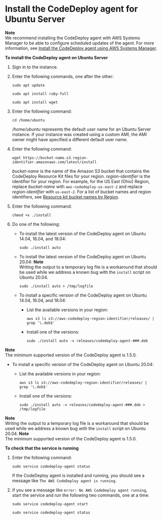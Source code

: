 # Install the CodeDeploy agent for Ubuntu Server<a name="codedeploy-agent-operations-install-ubuntu"></a>

**Note**  
We recommend installing the CodeDeploy agent with AWS Systems Manager to be able to configure scheduled updates of the agent\. For more information, see [Install the CodeDeploy agent using AWS Systems Manager](codedeploy-agent-operations-install-ssm.md)\.

**To install the CodeDeploy agent on Ubuntu Server**

1. Sign in to the instance\.

1. Enter the following commands, one after the other:

   ```
   sudo apt update
   ```

   ```
   sudo apt install ruby-full
   ```

   ```
   sudo apt install wget
   ```

1. Enter the following command:

   ```
   cd /home/ubuntu
   ```

   */home/ubuntu* represents the default user name for an Ubuntu Server instance\. If your instance was created using a custom AMI, the AMI owner might have specified a different default user name\. 

1. Enter the following command:

   ```
   wget https://bucket-name.s3.region-identifier.amazonaws.com/latest/install
   ```

   *bucket\-name* is the name of the Amazon S3 bucket that contains the CodeDeploy Resource Kit files for your region\. *region\-identifier* is the identifier for your region\. For example, for the US East \(Ohio\) Region, replace *bucket\-name* with `aws-codedeploy-us-east-2` and replace *region\-identifier* with `us-east-2`\. For a list of bucket names and region identifiers, see [Resource kit bucket names by Region](resource-kit.md#resource-kit-bucket-names)\.

1. Enter the following command:

   ```
   chmod +x ./install
   ```

1. Do one of the following:
   + To install the latest version of the CodeDeploy agent on Ubuntu 14\.04, 16\.04, and 18\.04:

     ```
     sudo ./install auto
     ```
   + To install the latest version of the CodeDeploy agent on Ubuntu 20\.04:
**Note**  
Writing the output to a temporary log file is a workaround that should be used while we address a known bug with the `install` script on Ubuntu 20\.04\.

     ```
     sudo ./install auto > /tmp/logfile
     ```
   + To install a specific version of the CodeDeploy agent on Ubuntu 14\.04, 16\.04, and 18\.04:
     + List the available versions in your region:

       ```
       aws s3 ls s3://aws-codedeploy-region-identifier/releases/ | grep '\.deb$'
       ```
     + Install one of the versions:

       ```
       sudo ./install auto -v releases/codedeploy-agent-###.deb
       ```
**Note**  
The minimum supported version of the CodeDeploy agent is 1\.5\.0\.
   + To install a specific version of the CodeDeploy agent on Ubuntu 20\.04:
     + List the available versions in your region:

       ```
       aws s3 ls s3://aws-codedeploy-region-identifier/releases/ | grep '\.deb$'
       ```
     + Install one of the versions:

       ```
       sudo ./install auto -v releases/codedeploy-agent-###.deb > /tmp/logfile
       ```
**Note**  
Writing the output to a temporary log file is a workaround that should be used while we address a known bug with the `install` script on Ubuntu 20\.04\.
**Note**  
The minimum supported version of the CodeDeploy agent is 1\.5\.0\.

**To check that the service is running**

1. Enter the following command:

   ```
   sudo service codedeploy-agent status
   ```

   If the CodeDeploy agent is installed and running, you should see a message like `The AWS CodeDeploy agent is running`\.

1. If you see a message like `error: No AWS CodeDeploy agent running`, start the service and run the following two commands, one at a time:

   ```
   sudo service codedeploy-agent start
   ```

   ```
   sudo service codedeploy-agent status
   ```